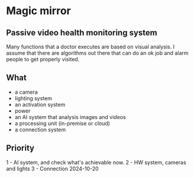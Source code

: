 # Magic mirror

## Passive video health monitoring system

Many functions that a doctor executes are based on visual analysis. I assume that there are algorithms out there that can do an ok job and alarm people to get properly visited.

## What

- a camera
- lighting system
- an activation system
- power
- an AI system that analysis images and videos
- a processing unit (in-premise or cloud)
- a connection system

## Priority

1 - AI system, and check what's achievable now.
2 - HW system, cameras and lights
3 - Connection
2024-10-20
